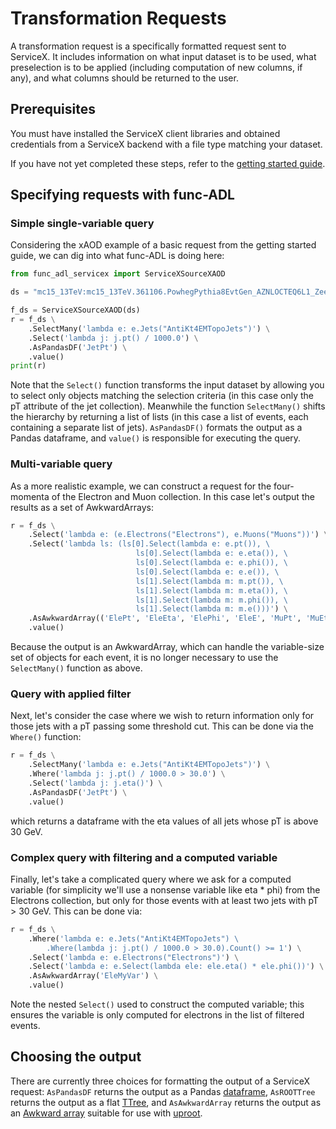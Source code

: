 # Transformation Requests

A transformation request is a specifically formatted request sent to ServiceX.
It includes information on what input dataset is to be used, 
what preselection is to be applied (including computation of new columns, 
if any), and what columns should be returned to the user.

## Prerequisites

You must have installed the ServiceX client libraries and obtained credentials 
from a ServiceX backend with a file type matching your dataset.

If you have not yet completed these steps, refer to the 
[getting started guide](getting-started.md).

## Specifying requests with func-ADL

### Simple single-variable query

Considering the xAOD example of a basic request from the getting started guide, we can dig into what func-ADL is doing here:

```python
from func_adl_servicex import ServiceXSourceXAOD

ds = "mc15_13TeV:mc15_13TeV.361106.PowhegPythia8EvtGen_AZNLOCTEQ6L1_Zee.merge.DAOD_STDM3.e3601_s2576_s2132_r6630_r6264_p2363_tid05630052_00"

f_ds = ServiceXSourceXAOD(ds)
r = f_ds \
    .SelectMany('lambda e: e.Jets("AntiKt4EMTopoJets")') \
    .Select('lambda j: j.pt() / 1000.0') \
    .AsPandasDF('JetPt') \
    .value()
print(r)
```

Note that the ``Select()`` function transforms the input dataset by allowing you to select only
objects matching the selection criteria (in this case only the pT attribute of the jet collection).
Meanwhile the function ``SelectMany()`` shifts the hierarchy by returning a list of lists (in this
case a list of events, each containing a separate list of jets). ``AsPandasDF()`` formats the
output as a Pandas dataframe, and ``value()`` is responsible for executing the query.

### Multi-variable query

As a more realistic example, we can construct a request for the four-momenta of the Electron and
Muon collection. In this case let's output the results as a set of AwkwardArrays:

```python
r = f_ds \
    .Select('lambda e: (e.Electrons("Electrons"), e.Muons("Muons"))') \
    .Select('lambda ls: (ls[0].Select(lambda e: e.pt()), \
                            ls[0].Select(lambda e: e.eta()), \
                            ls[0].Select(lambda e: e.phi()), \
                            ls[0].Select(lambda e: e.e()), \
                            ls[1].Select(lambda m: m.pt()), \
                            ls[1].Select(lambda m: m.eta()), \
                            ls[1].Select(lambda m: m.phi()), \
                            ls[1].Select(lambda m: m.e()))') \
    .AsAwkwardArray(('ElePt', 'EleEta', 'ElePhi', 'EleE', 'MuPt', 'MuEta', 'MuPhi', 'MuE')) \
    .value()
```

Because the output is an AwkwardArray, which can handle the variable-size set of objects for each
event, it is no longer necessary to use the ``SelectMany()`` function as above.

### Query with applied filter

Next, let's consider the case where we wish to return information only for those jets with a pT
passing some threshold cut. This can be done via the ``Where()`` function:

```python
r = f_ds \
    .SelectMany('lambda e: e.Jets("AntiKt4EMTopoJets")') \
    .Where('lambda j: j.pt() / 1000.0 > 30.0') \
    .Select('lambda j: j.eta()') \
    .AsPandasDF('JetPt') \
    .value()
```

which returns a dataframe with the eta values of all jets whose pT is above 30 GeV.

### Complex query with filtering and a computed variable

Finally, let's take a complicated query where we ask for a computed variable (for simplicity we'll
use a nonsense variable like eta * phi) from the Electrons collection, but only for those events
with at least two jets with pT > 30 GeV. This can be done via:

```python
r = f_ds \
    .Where('lambda e: e.Jets("AntiKt4EMTopoJets") \
        .Where(lambda j: j.pt() / 1000.0 > 30.0).Count() >= 1') \
    .Select('lambda e: e.Electrons("Electrons")') \
    .Select('lambda e: e.Select(lambda ele: ele.eta() * ele.phi())') \
    .AsAwkwardArray('EleMyVar') \
    .value()
```

Note the nested ``Select()`` used to construct the computed variable; this ensures the variable is
only computed for electrons in the list of filtered events.

## Choosing the output

There are currently three choices for formatting the output of a ServiceX request: ``AsPandasDF``
returns the output as a Pandas
[dataframe](https://pandas.pydata.org/pandas-docs/stable/reference/api/pandas.DataFrame.html),
``AsROOTTree`` returns the output as a flat
[TTree](https://root.cern.ch/doc/master/classTTree.html), and ``AsAwkwardArray`` returns the output
as an [Awkward array](https://github.com/scikit-hep/awkward-array) suitable for use with
[uproot](https://github.com/scikit-hep/uproot).
